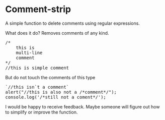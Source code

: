 # Comment-strip
A simple function to delete comments using regular expressions.

What does it do? Removes comments of any kind.
<pre>
/* 
	this is 
	multi-line 
	comment 
*/
//this is simple comment
</pre>

But do not touch the comments of this type

<pre>
`//this isn`t a comment`
alert("//this is also not a /*comment*/");
console.log('/*still not a coment*/');
</pre>

I would be happy to receive feedback. Maybe someone will figure out how to simplify or improve the function.
